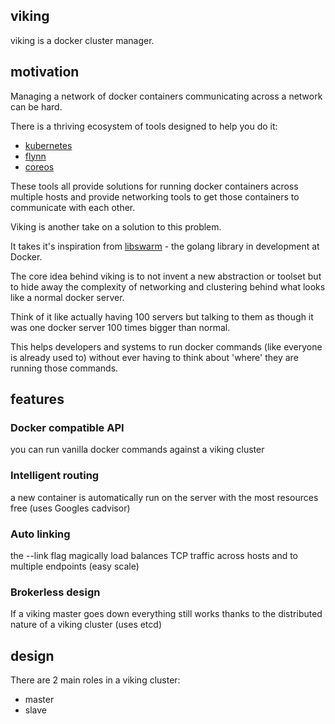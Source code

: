 ## viking

viking is a docker cluster manager.

## motivation

Managing a network of docker containers communicating across a network can be hard.

There is a thriving ecosystem of tools designed to help you do it:

 * [kubernetes](https://github.com/GoogleCloudPlatform/kubernetes)
 * [flynn](https://flynn.io/)
 * [coreos](https://coreos.com/)

These tools all provide solutions for running docker containers across multiple hosts and provide networking tools to get those containers to communicate with each other.

Viking is another take on a solution to this problem.

It takes it's inspiration from [libswarm](https://github.com/docker/libswarm) - the golang library in development at Docker.

The core idea behind viking is to not invent a new abstraction or toolset but to hide away the complexity of networking and clustering behind what looks like a normal docker server.

Think of it like actually having 100 servers but talking to them as though it was one docker server 100 times bigger than normal.

This helps developers and systems to run docker commands (like everyone is already used to) without ever having to think about 'where' they are running those commands.

## features

### Docker compatible API

you can run vanilla docker commands against a viking cluster

### Intelligent routing

a new container is automatically run on the server with the most resources free (uses Googles cadvisor)

### Auto linking

the --link flag magically load balances TCP traffic across hosts and to multiple endpoints (easy scale)

### Brokerless design

If a viking master goes down everything still works thanks to the distributed nature of a viking cluster (uses etcd)

## design

There are 2 main roles in a viking cluster:

 * master
 * slave





